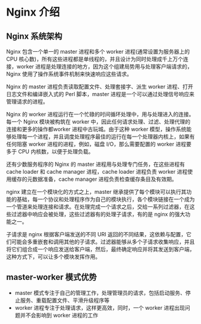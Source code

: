 # Nginx 介绍

## Nginx 系统架构
Nginx 包含一个单一的 master 进程和多个 worker 进程(通常设置为服务器上的 CPU 核心数)，所有这些进程都是单线程的，并且设计为同时处理成千上万个连接，worker 进程是处理连接的地方，因为这个组建局势用与处理客户端请求的，Nginx 使用了操作系统事件机制来快速响应这些请求。

Nginx 的 master 进程负责读取配置文件、处理套接字、派生 worker 进程、打开日志文件和编译嵌入式的 Perl 脚本，master 进程是一个可以通过处理信号响应来管理请求的进程。

Nginx 的 worker 进程运行在一个忙碌的时间循环处理中，用与处理进入的连接。每一个 Nginx 模块被构筑在 worker 中，因此任何请求处理、过滤、处理代理的连接和更多的操作都worker 进程中古玩城。由于这种 worker 模型，操作系统能够处理每一个进程，并且调度处理程序最佳的运行在每一个处理器内核上，如果有任何阻塞 worker 进程的进程，例如，磁盘 I/O，那么需要配置的 worker 进程要多于 CPU 内核数，以便于处理负载。

还有少数服务程序的 Nginx 的 master 进程用与处理专门任务，在这些进程有 cache loader 和 cache manager 进程，cache loader 进程负责 worker 进程使用缓存的元数据准备，cache manager 进程负责检查缓存条目及有效期。

nginx 建立在一个模块化的方式之上，master 继承提供了每个模块可以执行其功能的基础，每一个协议和处理程序作为自己的模块执行，各个模块链接在一个成为一个管道来处理连接和请求。在处理完成一个请求之后，交给一系列过滤器，在这些过滤器中响应会被处理，这些过滤器有的处理子请求，有的是 nginx 的强大功能之一。

子请求是 nginx 根据客户端发送的不同 URI 返回的不同结果，这依赖与配置，它们可能会多重嵌套和调用其他的子请求。过滤器能够从多个子请求收集响应，并且将它们组合成一个响应发送给客户端，然后，最终确定响应并将其发送到客户端，这种方式下，可以让多个模块发挥作用。

## master-worker 模式优势

 - master 模式专注于自己的管理工作，处理管理员的请求，包括启动服务、停止服务、重载配置文件、平滑升级程序等
 - worker 进程专注于处理请求，这样更高效，同时，一个 worker 进程出现问题并不会影响到 worker 进程的工作